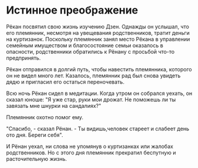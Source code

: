# Истинное преображение

Рёкан посвятил свою жизнь изучению Дзен. Однажды он услышал, что его племянник, несмотря на увещевания родственников, тратит деньги на куртизанок. Поскольку племянник занял место Рёкана в управлении семейным имуществом и благосостояние семьи оказалось в опасности, родственники обратились к Рёнану с просьбой что-то предпринять.

Рёкан отправился в долгий путь, чтобы навестить племянника, которого он не видел много лет. Казалось, племянник рад был снова увидеть дядю и пригласил его остаться переночевать.

Всю ночь Рёкан сидел в медитации. Когда утром он собрался уехать, он сказал юноше: "Я уже стар, руки мои дрожат. Не поможешь ли ты завязать мне шнурки на сандалиях?"

Племянник охотно помог ему.

"Спасибо, - сказал Рёнан. - Ты видишь,человек стареет и слабеет день ото дня. Береги себя".

И Рёнан уехал, ни слова не упомянув о куртизанках или жалобах родственников. Но с этого дня племянник прекратил беспутную и расточительную жизнь.
